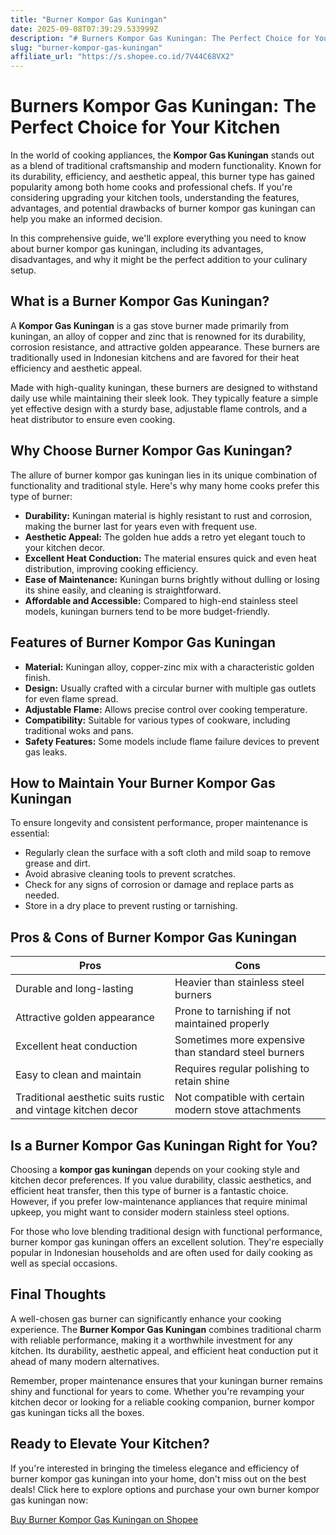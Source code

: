 ```yaml
---
title: "Burner Kompor Gas Kuningan"
date: 2025-09-08T07:39:29.533999Z
description: "# Burners Kompor Gas Kuningan: The Perfect Choice for Your Kitchen..."
slug: "burner-kompor-gas-kuningan"
affiliate_url: "https://s.shopee.co.id/7V44C68VX2"
---
```

# Burners Kompor Gas Kuningan: The Perfect Choice for Your Kitchen

In the world of cooking appliances, the **Kompor Gas Kuningan** stands out as a blend of traditional craftsmanship and modern functionality. Known for its durability, efficiency, and aesthetic appeal, this burner type has gained popularity among both home cooks and professional chefs. If you're considering upgrading your kitchen tools, understanding the features, advantages, and potential drawbacks of burner kompor gas kuningan can help you make an informed decision.

In this comprehensive guide, we'll explore everything you need to know about burner kompor gas kuningan, including its advantages, disadvantages, and why it might be the perfect addition to your culinary setup.

## What is a Burner Kompor Gas Kuningan?

A **Kompor Gas Kuningan** is a gas stove burner made primarily from kuningan, an alloy of copper and zinc that is renowned for its durability, corrosion resistance, and attractive golden appearance. These burners are traditionally used in Indonesian kitchens and are favored for their heat efficiency and aesthetic appeal.

Made with high-quality kuningan, these burners are designed to withstand daily use while maintaining their sleek look. They typically feature a simple yet effective design with a sturdy base, adjustable flame controls, and a heat distributor to ensure even cooking.

## Why Choose Burner Kompor Gas Kuningan?

The allure of burner kompor gas kuningan lies in its unique combination of functionality and traditional style. Here's why many home cooks prefer this type of burner:

- **Durability:** Kuningan material is highly resistant to rust and corrosion, making the burner last for years even with frequent use.
- **Aesthetic Appeal:** The golden hue adds a retro yet elegant touch to your kitchen decor.
- **Excellent Heat Conduction:** The material ensures quick and even heat distribution, improving cooking efficiency.
- **Ease of Maintenance:** Kuningan burns brightly without dulling or losing its shine easily, and cleaning is straightforward.
- **Affordable and Accessible:** Compared to high-end stainless steel models, kuningan burners tend to be more budget-friendly.

## Features of Burner Kompor Gas Kuningan

- **Material:** Kuningan alloy, copper-zinc mix with a characteristic golden finish.
- **Design:** Usually crafted with a circular burner with multiple gas outlets for even flame spread.
- **Adjustable Flame:** Allows precise control over cooking temperature.
- **Compatibility:** Suitable for various types of cookware, including traditional woks and pans.
- **Safety Features:** Some models include flame failure devices to prevent gas leaks.

## How to Maintain Your Burner Kompor Gas Kuningan

To ensure longevity and consistent performance, proper maintenance is essential:

- Regularly clean the surface with a soft cloth and mild soap to remove grease and dirt.
- Avoid abrasive cleaning tools to prevent scratches.
- Check for any signs of corrosion or damage and replace parts as needed.
- Store in a dry place to prevent rusting or tarnishing.

## Pros & Cons of Burner Kompor Gas Kuningan

| **Pros** | **Cons** |
| --- | --- |
| Durable and long-lasting | Heavier than stainless steel burners |
| Attractive golden appearance | Prone to tarnishing if not maintained properly |
| Excellent heat conduction | Sometimes more expensive than standard steel burners |
| Easy to clean and maintain | Requires regular polishing to retain shine |
| Traditional aesthetic suits rustic and vintage kitchen decor | Not compatible with certain modern stove attachments |

## Is a Burner Kompor Gas Kuningan Right for You?

Choosing a **kompor gas kuningan** depends on your cooking style and kitchen decor preferences. If you value durability, classic aesthetics, and efficient heat transfer, then this type of burner is a fantastic choice. However, if you prefer low-maintenance appliances that require minimal upkeep, you might want to consider modern stainless steel options.

For those who love blending traditional design with functional performance, burner kompor gas kuningan offers an excellent solution. They're especially popular in Indonesian households and are often used for daily cooking as well as special occasions.

## Final Thoughts

A well-chosen gas burner can significantly enhance your cooking experience. The **Burner Kompor Gas Kuningan** combines traditional charm with reliable performance, making it a worthwhile investment for any kitchen. Its durability, aesthetic appeal, and efficient heat conduction put it ahead of many modern alternatives.

Remember, proper maintenance ensures that your kuningan burner remains shiny and functional for years to come. Whether you're revamping your kitchen decor or looking for a reliable cooking companion, burner kompor gas kuningan ticks all the boxes.

## Ready to Elevate Your Kitchen?

If you're interested in bringing the timeless elegance and efficiency of burner kompor gas kuningan into your home, don't miss out on the best deals! Click here to explore options and purchase your own burner kompor gas kuningan now:

[Buy Burner Kompor Gas Kuningan on Shopee](https://s.shopee.co.id/7V44C68VX2)